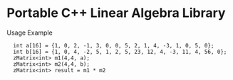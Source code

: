 # Portable C++ Linear Algebra Library


Usage Example
```
  int a[16] = {1, 0, 2, -1, 3, 0, 0, 5, 2, 1, 4, -3, 1, 0, 5, 0};
  int b[16] = {1, 0, 4, -2, 5, 1, 2, 5, 23, 12, 4, -3, 11, 4, 56, 0};
  zMatrix<int> m1(4,4, a);
  zMatrix<int> m2(4,4, b);
  zMatrix<int> result = m1 * m2
 ```
